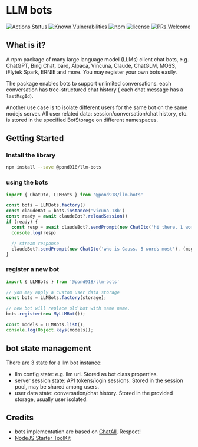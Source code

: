 # LLM bots

[![Actions Status](https://github.com/pond918/llm-bots/workflows/ci/badge.svg)](https://github.com/pond918/llm-bots/actions)
[![Known Vulnerabilities](https://snyk.io/test/github/pond918/llm-bots/badge.svg?targetFile=package.json)](https://snyk.io/test/github/pond918/llm-bots?targetFile=package.json)
[![npm](https://img.shields.io/npm/v/@pond918/llm-bots.svg)](https://www.npmjs.com/package/@pond918/llm-bots)
[![license](https://img.shields.io/npm/l/l@pond918/lm-bots.svg)](https://www.npmjs.com/package/@pond918/llm-bots)
[![PRs Welcome](https://img.shields.io/badge/PRs-welcome-brightgreen.svg?style=flat-square)](https://makeapullrequest.com)

## What is it?

A npm package of many large language model (LLMs) client chat bots, e.g. ChatGPT, Bing Chat, bard, Alpaca, Vincuna, Claude, ChatGLM, MOSS, iFlytek Spark, ERNIE and more. You may register your own bots easily.

The package enables bots to support unlimited conversations. each conversation has tree-structured chat history ( each chat message has a `lastMsgId`).

Another use case is to isolate different users for the same bot on the same nodejs server. All user related data: session/conversation/chat history, etc. is stored in the specified BotStorage on different namespaces.

## Getting Started

### Install the library

```sh
npm install --save @pond918/llm-bots
```

### using the bots

```typescript
import { ChatDto, LLMBots } from '@pond918/llm-bots'

const bots = LLMBots.factory()
const claudeBot = bots.instance('vicuna-13b')
const ready = await claudeBot?.reloadSession()
if (ready) {
  const resp = await claudeBot?.sendPrompt(new ChatDto('hi there. 1 word most'))
  console.log(resp)

  // stream response
  claudeBot?.sendPrompt(new ChatDto('who is Gauss. 5 words most'), (msg) => console.log(msg))
}
```

### register a new bot

```typescript
import { LLMBots } from '@pond918/llm-bots'

// you may apply a custom user data storage
const bots = LLMBots.factory(storage);

// new bot will replace old bot with same name.
bots.register(new MyLLMBot());

const models = LLMBots.list();
console.log(Object.keys(models));
```

## bot state management

There are 3 state for a llm bot instance:

- llm config state: e.g. llm url. Stored as bot class properties.
- server session state: API tokens/login sessions. Stored in the session pool, may be shared among users.
- user data state: conversation/chat history. Stored in the provided storage, usually user isolated.

## Credits

- bots implementation are based on [ChatAll](https://github.com/sunner/ChatALL). Respect!
- [NodeJS Starter ToolKit](https://github.com/vitorsalgado/create-nodejs-ts)
